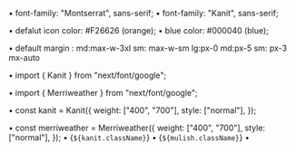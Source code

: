 • font-family: "Montserrat", sans-serif;
• font-family: "Kanit", sans-serif;

• defalut icon color: #F26626  (orange);
•  blue color: #000040 (blue);

• default margin : md:max-w-3xl sm: max-w-sm lg:px-0 md:px-5 sm: px-3 mx-auto 

• import { Kanit } from "next/font/google";

• import { Merriweather } from "next/font/google";

• const kanit = Kanit({
  weight: ["400", "700"],
  style: ["normal"],
});

• const merriweather = Merriweather({
  weight: ["400", "700"],
  style: ["normal"],
});
•    {` ${kanit.className} `}
•   {` ${mulish.className} `}
•    